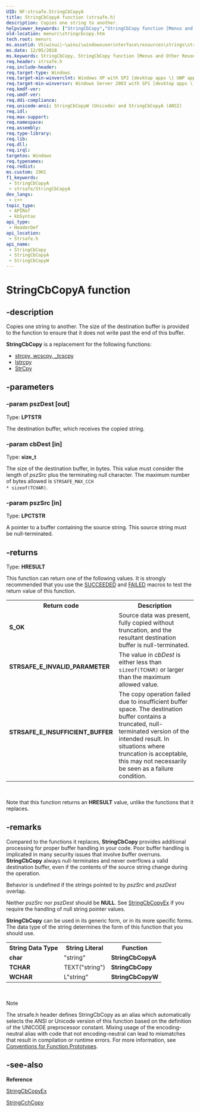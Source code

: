 ```yaml
---
UID: NF:strsafe.StringCbCopyA
title: StringCbCopyA function (strsafe.h)
description: Copies one string to another.
helpviewer_keywords: ["StringCbCopy","StringCbCopy function [Menus and Other Resources]","StringCbCopyA","StringCbCopyW","_shell_StringCbCopy","_shell_stringcbcopy_cpp","menurc.stringcbcopy","strsafe/StringCbCopy","strsafe/StringCbCopyA","strsafe/StringCbCopyW","winui._shell_stringcbcopy"]
old-location: menurc\stringcbcopy.htm
tech.root: menurc
ms.assetid: VS|winui|~\winui\windowsuserinterface\resources\strings\stringreference\stringfunctions\stringcbcopy.htm
ms.date: 12/05/2018
ms.keywords: StringCbCopy, StringCbCopy function [Menus and Other Resources], StringCbCopyA, StringCbCopyW, _shell_StringCbCopy, _shell_stringcbcopy_cpp, menurc.stringcbcopy, strsafe/StringCbCopy, strsafe/StringCbCopyA, strsafe/StringCbCopyW, winui._shell_stringcbcopy
req.header: strsafe.h
req.include-header: 
req.target-type: Windows
req.target-min-winverclnt: Windows XP with SP2 [desktop apps \| UWP apps]
req.target-min-winversvr: Windows Server 2003 with SP1 [desktop apps \| UWP apps]
req.kmdf-ver: 
req.umdf-ver: 
req.ddi-compliance: 
req.unicode-ansi: StringCbCopyW (Unicode) and StringCbCopyA (ANSI)
req.idl: 
req.max-support: 
req.namespace: 
req.assembly: 
req.type-library: 
req.lib: 
req.dll: 
req.irql: 
targetos: Windows
req.typenames: 
req.redist: 
ms.custom: 19H1
f1_keywords:
 - StringCbCopyA
 - strsafe/StringCbCopyA
dev_langs:
 - c++
topic_type:
 - APIRef
 - kbSyntax
api_type:
 - HeaderDef
api_location:
 - Strsafe.h
api_name:
 - StringCbCopy
 - StringCbCopyA
 - StringCbCopyW
---
```


# StringCbCopyA function


## -description

Copies one string to another. The size of the destination buffer is provided to the function to ensure that it does not write past the end of this buffer.

<b>StringCbCopy</b> is a replacement for the following functions:
<ul>
<li><a href="/cpp/c-runtime-library/reference/strcpy-wcscpy-mbscpy">strcpy, wcscpy, _tcscpy</a></li>
<li>
<a href="/windows/desktop/api/winbase/nf-winbase-lstrcpya">lstrcpy</a>
</li>
<li>
<a href="/windows/desktop/api/shlwapi/nf-shlwapi-strcpyw">StrCpy</a>
</li>
</ul>

## -parameters

### -param pszDest [out]

Type: <b>LPTSTR</b>

The destination buffer, which receives the copied string.

### -param cbDest [in]

Type: <b>size_t</b>

The size of the destination buffer, in bytes. This value must consider the length of <i>pszSrc</i> plus the terminating null character. The maximum number of bytes allowed is <code>STRSAFE_MAX_CCH * sizeof(TCHAR)</code>.

### -param pszSrc [in]

Type: <b>LPCTSTR</b>

A pointer to a buffer containing the source string. This source string must be null-terminated.

## -returns

Type: <b>HRESULT</b>

This function can return one of the following values. It is strongly recommended that you use the <a href="/windows/desktop/api/winerror/nf-winerror-succeeded">SUCCEEDED</a> and <a href="/windows/desktop/api/winerror/nf-winerror-failed">FAILED</a> macros to test the return value of this function.

<table>
<tr>
<th>Return code</th>
<th>Description</th>
</tr>
<tr>
<td width="40%">
<dl>
<dt><b>S_OK</b></dt>
</dl>
</td>
<td width="60%">
Source data was present, fully copied without truncation, and the resultant destination buffer is null-terminated.

</td>
</tr>
<tr>
<td width="40%">
<dl>
<dt><b>STRSAFE_E_INVALID_PARAMETER</b></dt>
</dl>
</td>
<td width="60%">
The value in <i>cbDest</i> is either less than <code>sizeof(TCHAR)</code> or larger than the maximum allowed value.  

</td>
</tr>
<tr>
<td width="40%">
<dl>
<dt><b>STRSAFE_E_INSUFFICIENT_BUFFER</b></dt>
</dl>
</td>
<td width="60%">
The copy operation failed due to insufficient buffer space. The destination buffer contains a truncated, null-terminated version of the intended result. In situations where truncation is acceptable, this may not necessarily be seen as a failure condition.

</td>
</tr>
</table>
 

Note that this function returns an <b>HRESULT</b> value, unlike the functions that it replaces.

## -remarks

Compared to  the functions it replaces, <b>StringCbCopy</b> provides additional processing for proper buffer handling in your code. Poor buffer handling is implicated in many security issues that involve buffer overruns. <b>StringCbCopy</b> always null-terminates and never overflows a valid destination buffer, even if the contents of the source string change during the operation.

Behavior is undefined if the strings pointed to by <i>pszSrc</i> and <i>pszDest</i> overlap.

Neither <i>pszSrc</i> nor <i>pszDest</i> should be <b>NULL</b>. See <a href="/windows/desktop/api/strsafe/nf-strsafe-stringcbcopyexa">StringCbCopyEx</a> if you require the handling of null string pointer values.

<b>StringCbCopy</b> can be used in its generic form, or in its more specific forms. The data type of the string determines the form of this function that you should use.

<table class="clsStd">
<tr>
<th>String Data Type</th>
<th>String Literal</th>
<th>Function</th>
</tr>
<tr>
<td><b>char</b></td>
<td>"string"</td>
<td><b>StringCbCopyA</b></td>
</tr>
<tr>
<td><b>TCHAR</b></td>
<td>TEXT("string")</td>
<td><b>StringCbCopy</b></td>
</tr>
<tr>
<td><b>WCHAR</b></td>
<td>L"string"</td>
<td><b>StringCbCopyW</b></td>
</tr>
</table>
 





> [!NOTE]
> The strsafe.h header defines StringCbCopy as an alias which automatically selects the ANSI or Unicode version of this function based on the definition of the UNICODE preprocessor constant. Mixing usage of the encoding-neutral alias with code that not encoding-neutral can lead to mismatches that result in compilation or runtime errors. For more information, see [Conventions for Function Prototypes](/windows/win32/intl/conventions-for-function-prototypes).

## -see-also

<b>Reference</b>



<a href="/windows/desktop/api/strsafe/nf-strsafe-stringcbcopyexa">StringCbCopyEx</a>



<a href="/windows/desktop/api/strsafe/nf-strsafe-stringcchcopya">StringCchCopy</a>